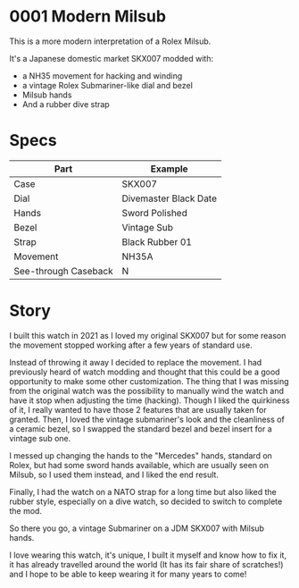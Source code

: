 # 0001 Modern Milsub

This is a more modern interpretation of a Rolex Milsub.

It's a Japanese domestic market SKX007 modded with:

- a NH35 movement for hacking and winding
- a vintage Rolex Submariner-like dial and bezel
- Milsub hands
- And a rubber dive strap

# Specs

| Part                 | Example               |
| -------------------- | --------------------- |
| Case                 | SKX007                |
| Dial                 | Divemaster Black Date |
| Hands                | Sword Polished        |
| Bezel                | Vintage Sub           |
| Strap                | Black Rubber 01       |
| Movement             | NH35A                 |
| See-through Caseback | N                     |

# Story

I built this watch in 2021 as I loved my original SKX007 but for some reason the movement stopped working after a few years of standard use.

Instead of throwing it away I decided to replace the movement.
I had previously heard of watch modding and thought that this could be a good opportunity to make some other customization.
The thing that I was missing from the original watch was the possibility to manually wind the watch and have it stop when adjusting the time (hacking). Though I liked the quirkiness of it, I really wanted to have those 2 features that are usually taken for granted.
Then, I loved the vintage submariner's look and the cleanliness of a ceramic bezel, so I swapped the standard bezel and bezel insert for a vintage sub one.

I messed up changing the hands to the "Mercedes" hands, standard on Rolex, but had some sword hands available, which are usually seen on Milsub, so I used them instead, and I liked the end result.

Finally, I had the watch on a NATO strap for a long time but also liked the rubber style, especially on a dive watch, so decided to switch to complete the mod.

So there you go, a vintage Submariner on a JDM SKX007 with Milsub hands.

I love wearing this watch, it's unique, I built it myself and know how to fix it, it has already travelled around the world (It has its fair share of scratches!) and I hope to be able to keep wearing it for many years to come!
